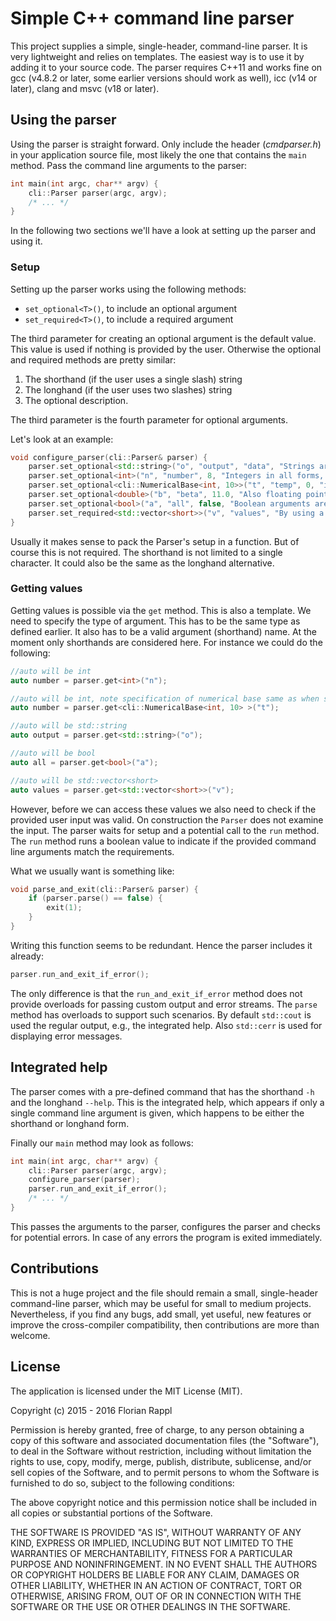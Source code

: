 # Simple C++ command line parser

This project supplies a simple, single-header, command-line parser. It is very lightweight and relies on templates. The easiest way is to use it by adding it to your source code. The parser requires C++11 and works fine on gcc (v4.8.2 or later, some earlier versions should work as well), icc (v14 or later), clang and msvc (v18 or later).

## Using the parser

Using the parser is straight forward. Only include the header (*cmdparser.h*) in your application source file, most likely the one that contains the `main` method. Pass the command line arguments to the parser:

```cpp
int main(int argc, char** argv) {
	cli::Parser parser(argc, argv);
	/* ... */
}
```

In the following two sections we'll have a look at setting up the parser and using it.

### Setup

Setting up the parser works using the following methods:

* `set_optional<T>()`, to include an optional argument
* `set_required<T>()`, to include a required argument

The third parameter for creating an optional argument is the default value. This value is used if nothing is provided by the user. Otherwise the optional and required methods are pretty similar:

1. The shorthand (if the user uses a single slash) string
2. The longhand (if the user uses two slashes) string
3. The optional description.

The third parameter is the fourth parameter for optional arguments.

Let's look at an example:

```cpp
void configure_parser(cli::Parser& parser) {
	parser.set_optional<std::string>("o", "output", "data", "Strings are naturally included.");
	parser.set_optional<int>("n", "number", 8, "Integers in all forms, e.g., unsigned int, long long, ..., are possible. Hexadecimal and Ocatl numbers parsed as well");
	parser.set_optional<cli::NumericalBase<int, 10>>("t", "temp", 0, "integer parsing restricted only to numerical base 10");
	parser.set_optional<double>("b", "beta", 11.0, "Also floating point values are possible.");
	parser.set_optional<bool>("a", "all", false, "Boolean arguments are simply switched when encountered, i.e. false to true if provided.");
	parser.set_required<std::vector<short>>("v", "values", "By using a vector it is possible to receive a multitude of inputs.");
}
```

Usually it makes sense to pack the Parser's setup in a function. But of course this is not required. The shorthand is not limited to a single character. It could also be the same as the longhand alternative.

### Getting values

Getting values is possible via the `get` method. This is also a template. We need to specify the type of argument. This has to be the same type as defined earlier. It also has to be a valid argument (shorthand) name. At the moment only shorthands are considered here. For instance we could do the following:

```cpp
//auto will be int
auto number = parser.get<int>("n");

//auto will be int, note specification of numerical base same as when set during parser configuration
auto number = parser.get<cli::NumericalBase<int, 10> >("t");

//auto will be std::string
auto output = parser.get<std::string>("o");

//auto will be bool
auto all = parser.get<bool>("a");

//auto will be std::vector<short>
auto values = parser.get<std::vector<short>>("v");
```

However, before we can access these values we also need to check if the provided user input was valid. On construction the `Parser` does not examine the input. The parser waits for setup and a potential call to the `run` method. The `run` method runs a boolean value to indicate if the provided command line arguments match the requirements.

What we usually want is something like:

```cpp
void parse_and_exit(cli::Parser& parser) {
	if (parser.parse() == false) {
		exit(1);
	}
}
```

Writing this function seems to be redundant. Hence the parser includes it already:

```cpp
parser.run_and_exit_if_error();
```

The only difference is that the `run_and_exit_if_error` method does not provide overloads for passing custom output and error streams. The `parse` method has overloads to support such scenarios. By default `std::cout` is used the regular output, e.g., the integrated help. Also `std::cerr` is used for displaying error messages.

## Integrated help

The parser comes with a pre-defined command that has the shorthand `-h` and the longhand `--help`. This is the integrated help, which appears if only a single command line argument is given, which happens to be either the shorthand or longhand form.

Finally our `main` method may look as follows:

```cpp
int main(int argc, char** argv) {
	cli::Parser parser(argc, argv);
	configure_parser(parser);
	parser.run_and_exit_if_error();
	/* ... */
}
```

This passes the arguments to the parser, configures the parser and checks for potential errors. In case of any errors the program is exited immediately.

## Contributions

This is not a huge project and the file should remain a small, single-header command-line parser, which may be useful for small to medium projects. Nevertheless, if you find any bugs, add small, yet useful, new features or improve the cross-compiler compatibility, then contributions are more than welcome.

## License

The application is licensed under the MIT License (MIT).

Copyright (c) 2015 - 2016 Florian Rappl

Permission is hereby granted, free of charge, to any person obtaining a copy of this software and associated documentation files (the "Software"), to deal in the Software without restriction, including without limitation the rights to use, copy, modify, merge, publish, distribute, sublicense, and/or sell copies of the Software, and to permit persons to whom the Software is furnished to do so, subject to the following conditions:

The above copyright notice and this permission notice shall be included in all copies or substantial portions of the Software.

THE SOFTWARE IS PROVIDED "AS IS", WITHOUT WARRANTY OF ANY KIND, EXPRESS OR IMPLIED, INCLUDING BUT NOT LIMITED TO THE WARRANTIES OF MERCHANTABILITY, FITNESS FOR A PARTICULAR PURPOSE AND NONINFRINGEMENT. IN NO EVENT SHALL THE AUTHORS OR COPYRIGHT HOLDERS BE LIABLE FOR ANY CLAIM, DAMAGES OR OTHER LIABILITY, WHETHER IN AN ACTION OF CONTRACT, TORT OR OTHERWISE, ARISING FROM, OUT OF OR IN CONNECTION WITH THE SOFTWARE OR THE USE OR OTHER DEALINGS IN THE SOFTWARE.
